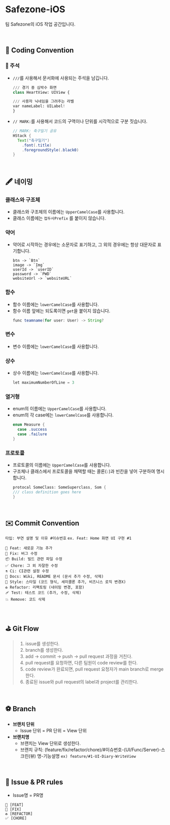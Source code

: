 # Safezone-iOS
팀 Safezone의 iOS 작업 공간입니다.

<br>

## 📩 Coding Convention
### 📮 주석
- `///`를 사용해서 문서화에 사용되는 주석을 남깁니다.
  ```python
  /// 경기 중 심박수 화면
  class HeartView: UIView {

  /// 사용자 닉네임을 그려주는 라벨
  var nameLabel: UILabel!
  }
  ```

- `// MARK:`를 사용해서 코드의 구역이나 단위를 시각적으로 구분 짓습니다.
  ```java
  // MARK: 축구일기 공유
  HStack {
    Text("축구일기")
      .font(.title)
      .foregroundStyle(.black0)
  }
  ```

<br>

## 🖋️ 네이밍
### 클래스와 구조체
- 클래스와 구조체의 이름에는 `UpperCamelCase`를 사용합니다.
- 클래스 이름에는 `접두사Prefix` 를 붙이지 않습니다.

### 약어
- 약어로 시작하는 경우에는 소문자로 표기하고, 그 외의 경우에는 항상 대문자로 표기합니다.
  ```
  btn -> `Btn`
  image -> `Img`
  userId -> `userID`
  password -> `PWD`
  websiteUrl -> `websiteURL`
  ```

### 함수
- 함수 이름에는 `lowerCamelCase`를 사용합니다.
- 함수 이름 앞에는 되도록이면 `get`을 붙이지 않습니다.
  ```java
  func teamname(for user: User) -> String?
  ```

### 변수
- 변수 이름에는 `lowerCamelCase`를 사용합니다.

### 상수
- 상수 이름에는 `lowerCamelCase`를 사용합니다.
  ```java
  let maximumNumberOfLine = 3
  ```

### 열거형
- enum의 이름에는 `UpperCamelCase`를 사용합니다.
- enum의 각 case에는 `lowerCamelCase`를 사용합니다.
  ```java
  enum Measure {
    case .success
    case .failure
  }
  ```

### 프로토콜
- 프로토콜의 이름에는 `UpperCamelCase`를 사용합니다.
- 구조체나 클래스에서 프로토콜을 채택할 때는 콜론(`:`)과 빈칸을 넣어 구분하여 명시합니다.
  ```java
  protocal SomeClass: SomeSuperclass, Som {
  /// class definition goes here
  }
  ```

<br>

## ✉️ Commit Convention
`타입: 부연 설명 및 이유 #이슈번호` `ex. Feat: Home 화면 UI 구현 #1`

```
🎉 Feat: 새로운 기능 추가
🔧 Fix: 버그 수정
📦️ Build: 빌드 관련 파일 수정
✅ Chore: 그 외 자잘한 수정
⚗️ Ci: CI관련 설정 수정
📝 Docs: Wiki, README 문서 (문서 추가 수정, 삭제)
🎨 Style: 스타일 (코드 형식, 세미콜론 추가, 비즈니스 로직 변경X)
♻️ Refactor: 리팩토링 (네이밍 변경, 포함)
🩹 Test: 테스트 코드 (추가, 수정, 삭제)
💥 Remove: 코드 삭제
```

<br>

## ⛳️ Git Flow
> 1. issue를 생성한다.
> 2. branch를 생성한다.
> 3. add → commit → push → pull request 과정을 거친다.
> 4. pull request를 요청하면, 다른 팀원이 code review를 한다.
> 5. code review가 완료되면, pull request 요청자가 main branch로 merge한다.
> 6. 종료된 issue와 pull request의 label과 project를 관리한다.

<br>

## ⚽️ Branch
- **브랜치 단위**
    - Issue 단위 = PR 단위 = View 단위
- **브랜치명**
    - 브랜치는 View 단위로 생성한다.
    - 브랜치 규칙: (feature/fix/refactor/chore)/#이슈번호-(UI/Func/Server)-스크린(뷰) 명-기능설명
        `ex) feature/#1-UI-Diary-WriteView`

<br>

## 👟 Issue & PR rules
- Issue명 = PR명
```
🎉 [FEAT]
🔧 [FIX]
♻️ [REFACTOR]
✅ [CHORE]
```

